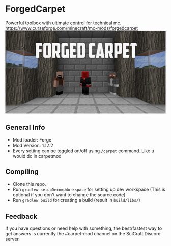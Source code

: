 # ForgedCarpet
Powerful toolbox with ultimate control for technical mc.
https://www.curseforge.com/minecraft/mc-mods/forgedcarpet
![Forged Carpet](/media/forged-carpet.png)

## General Info
- Mod loader: Forge
- Mod Version: 1.12.2
- Every setting can be toggled on/off using `/carpet` command. Like u would do in carpetmod
  
## Compiling
- Clone this repo.
- Run `gradlew setupDecompWorkspace` for setting up dev workspace (This is optional if you don't want to change the source code)
- Run `gradlew build` for creating a build (result in `build/libs/`)

## Feedback
If you have questions or need help with something, the best/fastest way to get answers is currently the #carpet-mod 
channel on the SciCraft Discord server. 